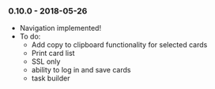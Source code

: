 ### 0.10.0 - 2018-05-26

* Navigation implemented!
* To do:
  * Add copy to clipboard functionality for selected cards
  * Print card list
  * SSL only
  * ability to log in and save cards
  * task builder